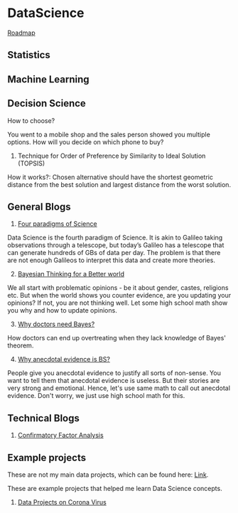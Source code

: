# DataScience
[Roadmap](https://docs.google.com/presentation/d/1NlT3DrzPyi6k-qsVAxSYR-1G-_J618afsVAd0k4PBQc/edit?usp=sharing)
## Statistics

## Machine Learning

## Decision Science 

How to choose?

You went to a mobile shop and the sales person showed you multiple options. How will you decide on which phone to buy?

1. Technique for Order of Preference by Similarity to Ideal Solution (TOPSIS)

How it works?: Chosen alternative should have the shortest geometric distance from the best solution and largest distance from the worst solution.



## General Blogs
1. [Four paradigms of Science](https://dsaikrishna.wordpress.com/2021/08/29/four-paradigms-of-science/)

Data Science is the fourth paradigm of Science. It is akin to Galileo taking observations through a telescope, but today’s Galileo has a telescope that can generate hundreds of GBs of data per day. The problem is that there are not enough Galileos to interpret this data and create more theories.

2. [Bayesian Thinking for a Better world](https://d-saikrishna.github.io/Blogs/Anviksiki/bayesian-thinking.html)

 We all start with problematic opinions - be it about gender, castes, religions etc. But when the world shows you counter evidence, are you updating your opinions? If not, you are not thinking well. Let some high school math show you why and how to update opinions.

3. [Why doctors need Bayes?](https://d-saikrishna.github.io/Blogs/Anviksiki/bayes-doctor.html)

How doctors can end up overtreating when they lack knowledge of Bayes' theorem. 

4. [Why anecdotal evidence is BS?](https://d-saikrishna.github.io/Blogs/Anviksiki/anecdotal-bs.html)

 People give you anecdotal evidence to justify all sorts of non-sense. You want to tell them that anecdotal evidence is useless. But their stories are very strong and emotional. Hence, let's use same math to call out anecdotal evidence. Don't worry, we just use high school math for this.

## Technical Blogs

1. [Confirmatory Factor Analysis](https://medium.com/civicdatalab/identifying-flood-preparedness-factors-using-factor-analysis-fb4f20ebfd4b)


## Example projects
These are not my main data projects, which can be found here: [Link](https://d-saikrishna.github.io/Data/index.html).

These are example projects that helped me learn Data Science concepts.

1.  [Data Projects on Corona Virus](https://github.com/d-saikrishna/DataScience/Projects/COVID-19)


